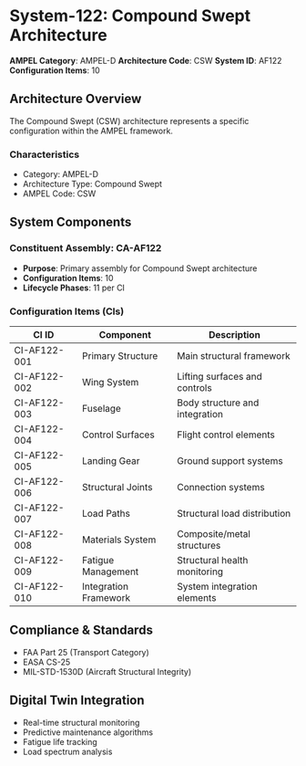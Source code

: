 # System-122: Compound Swept Architecture

**AMPEL Category**: AMPEL-D
**Architecture Code**: CSW
**System ID**: AF122
**Configuration Items**: 10

## Architecture Overview

The Compound Swept (CSW) architecture represents a specific configuration within the AMPEL framework.

### Characteristics
- Category: AMPEL-D
- Architecture Type: Compound Swept
- AMPEL Code: CSW

## System Components

### Constituent Assembly: CA-AF122
- **Purpose**: Primary assembly for Compound Swept architecture
- **Configuration Items**: 10
- **Lifecycle Phases**: 11 per CI

### Configuration Items (CIs)

| CI ID | Component | Description |
|-------|-----------|-------------|
| CI-AF122-001 | Primary Structure | Main structural framework |
| CI-AF122-002 | Wing System | Lifting surfaces and controls |
| CI-AF122-003 | Fuselage | Body structure and integration |
| CI-AF122-004 | Control Surfaces | Flight control elements |
| CI-AF122-005 | Landing Gear | Ground support systems |
| CI-AF122-006 | Structural Joints | Connection systems |
| CI-AF122-007 | Load Paths | Structural load distribution |
| CI-AF122-008 | Materials System | Composite/metal structures |
| CI-AF122-009 | Fatigue Management | Structural health monitoring |
| CI-AF122-010 | Integration Framework | System integration elements |

## Compliance & Standards
- FAA Part 25 (Transport Category)
- EASA CS-25
- MIL-STD-1530D (Aircraft Structural Integrity)

## Digital Twin Integration
- Real-time structural monitoring
- Predictive maintenance algorithms
- Fatigue life tracking
- Load spectrum analysis
